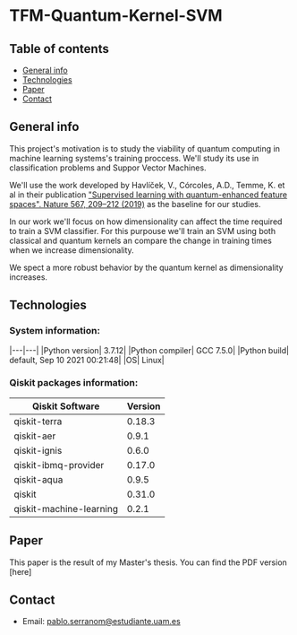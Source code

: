 # TFM-Quantum-Kernel-SVM

## Table of contents
* [General info](#general-info)
* [Technologies](#technologies)
* [Paper](#Paper)
* [Contact](#Contact)


## General info
This project's motivation is to study the viability of quantum computing in machine learning systems's training proccess. We'll study its use in classification problems and Suppor Vector Machines. 

We'll use the work developed by Havlíček, V., Córcoles, A.D., Temme, K. et al in their publication ["Supervised learning with quantum-enhanced feature spaces". Nature 567, 209–212 (2019)](https://arxiv.org/pdf/1804.11326.pdf) as the baseline for our studies.

In our work we'll focus on how dimensionality can affect the time required to train a SVM classifier. For this purpouse we'll train an SVM using both classical and quantum kernels an compare the change in training times when we increase dimensionality.

We spect a more robust behavior by the quantum kernel as dimensionality increases. 

## Technologies

### System  information:
|---|---|
|Python version|	3.7.12|
|Python compiler|	GCC 7.5.0|
|Python build|	default, Sep 10 2021 00:21:48|
|OS|	Linux|

### Qiskit packages information: 

|  Qiskit Software | Version |
|---|---|
|  qiskit-terra |  0.18.3 |
|  qiskit-aer | 0.9.1 |
|  qiskit-ignis |  0.6.0 |
|  qiskit-ibmq-provider |  0.17.0 |
|  qiskit-aqua |  0.9.5 |
|  qiskit |  0.31.0 |
|  qiskit-machine-learning | 0.2.1 |


## Paper

This paper is the result of my Master's thesis. You can find the PDF version [here]

## Contact 

* Email: pablo.serranom@estudiante.uam.es
